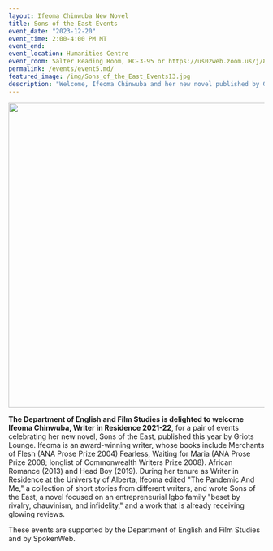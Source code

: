 ```yaml
---
layout: Ifeoma Chinwuba New Novel 
title: Sons of the East Events
event_date: "2023-12-20"
event_time: 2:00-4:00 PM MT
event_end:
event_location: Humanities Centre
event_room: Salter Reading Room, HC-3-95 or https://us02web.zoom.us/j/81821182148#success
permalink: /events/event5.md/
featured_image: /img/Sons_of_the_East_Events13.jpg
description: "Welcome, Ifeoma Chinwuba and her new novel published by Griots Lounge 2023."
---
```

<div class = "figure">
  <img src="{{ '/img/Sons_of_the_East_Events13.jpg' | absolute_url }}" width="600" />
</div>

**The Department of English and Film Studies is delighted to welcome Ifeoma Chinwuba, Writer in Residence 2021-22**, for a pair of events celebrating her new novel, Sons of the East, published this year by Griots Lounge. Ifeoma is an award-winning writer, whose books include Merchants of Flesh (ANA Prose Prize 2004) Fearless, Waiting for Maria (ANA Prose Prize 2008; longlist of Commonwealth Writers Prize 2008). African Romance (2013) and Head Boy (2019). During her tenure as Writer in Residence at the University of Alberta, Ifeoma edited "The Pandemic And Me," a collection of short stories from different writers, and wrote Sons of the East, a novel focused on an entrepreneurial Igbo family "beset by rivalry, chauvinism, and infidelity," and a work that is already receiving glowing reviews.


These events are supported by the Department of English and Film Studies and by SpokenWeb. 



